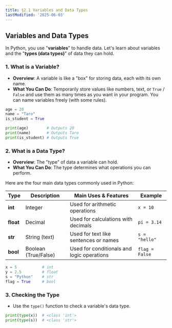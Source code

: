 ```yaml
---
title: §2.1 Variables and Data Types
lastModified: '2025-06-03'
---
```


## Variables and Data Types

In Python, you use "**variables**" to handle data. Let's learn about variables and the "**types (data types)**" of data they can hold.

### 1. What is a Variable?

- **Overview**: A variable is like a "box" for storing data, each with its own name.
- **What You Can Do**: Temporarily store values like numbers, text, or `True` / `False` and use them as many times as you want in your program. You can name variables freely (with some rules).

```python
age = 20
name = "Taro"
is_student = True

print(age)        # Outputs 20
print(name)       # Outputs Taro
print(is_student) # Outputs True
```

### 2. What is a Data Type?

- **Overview**: The "type" of data a variable can hold.
- **What You Can Do**: The type determines what operations you can perform.

Here are the four main data types commonly used in Python:

| Type      | Description          | Main Uses & Features                       | Example        |
| --------- | -------------------- | ------------------------------------------ | -------------- |
| **int**   | Integer              | Used for arithmetic operations             | `x = 10`       |
| **float** | Decimal              | Used for calculations with decimals        | `pi = 3.14`    |
| **str**   | String (text)        | Used for text like sentences or names      | `s = "hello"`  |
| **bool**  | Boolean (True/False) | Used for conditionals and logic operations | `flag = False` |

```python
x = 5           # int
y = 2.5         # float
s = "Python"    # str
flag = True     # bool
```

### 3. Checking the Type

- Use the `type()` function to check a variable's data type.

```python
print(type(x))  # <class 'int'>
print(type(s))  # <class 'str'>
```
